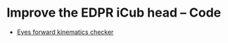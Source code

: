 Improve the EDPR iCub head – Code
=================================

- [Eyes forward kinematics checker](./fkin)

